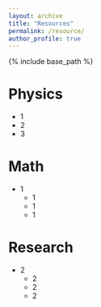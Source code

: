 ```yaml
---
layout: archive
title: "Resources"
permalink: /resource/
author_profile: true
---
```


{% include base_path %}

Physics
======
* 1
* 2
* 3

Math
======
* 1
  * 1
  * 1
  * 1

Research
======
* 2
  * 2
  * 2
  * 2